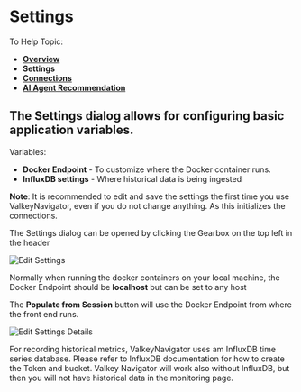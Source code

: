 # Settings

To Help Topic: 
- [**Overview**](README.md)
- **Settings**
- [**Connections**](connections.md)
- [**AI Agent Recommendation**](ai-agent-recommendation.md)

## The Settings dialog allows for configuring basic application variables.

Variables:
* **Docker Endpoint** - To customize where the Docker container runs.
* **InfluxDB settings** - Where historical data is being ingested

**Note**: It is recommended to edit and save the settings the first time you use ValkeyNavigator, even if you do not change anything. As this initializes the connections.

The Settings dialog can be opened by clicking the Gearbox on the top left in the header

![Edit Settings](/help/SettingsEdit.png)

Normally when running the docker containers on your local machine, the Docker Endpoint should be **localhost** but can be set to any host

The **Populate from Session** button will use the Docker Endpoint from where the front end runs.

![Edit Settings Details](/help/SettingsDetails.png)

For recording historical metrics, ValkeyNavigator uses am InfluxDB time series database. Please refer to InfluxDB documentation for how to create the Token and bucket. Valkey Navigator will work also without InfluxDB, but then you will not have historical data in the monitoring page.